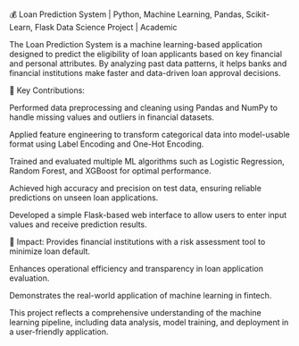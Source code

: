 💰 Loan Prediction System | Python, Machine Learning, Pandas, Scikit-Learn, Flask
Data Science Project | Academic

The Loan Prediction System is a machine learning-based application designed to predict the eligibility of loan applicants based on key financial and personal attributes. By analyzing past data patterns, it helps banks and financial institutions make faster and data-driven loan approval decisions.

🔹 Key Contributions:

Performed data preprocessing and cleaning using Pandas and NumPy to handle missing values and outliers in financial datasets.

Applied feature engineering to transform categorical data into model-usable format using Label Encoding and One-Hot Encoding.

Trained and evaluated multiple ML algorithms such as Logistic Regression, Random Forest, and XGBoost for optimal performance.

Achieved high accuracy and precision on test data, ensuring reliable predictions on unseen loan applications.

Developed a simple Flask-based web interface to allow users to enter input values and receive prediction results.

🔹 Impact:
Provides financial institutions with a risk assessment tool to minimize loan default.

Enhances operational efficiency and transparency in loan application evaluation.

Demonstrates the real-world application of machine learning in fintech.

This project reflects a comprehensive understanding of the machine learning pipeline, including data analysis, model training, and deployment in a user-friendly application.
